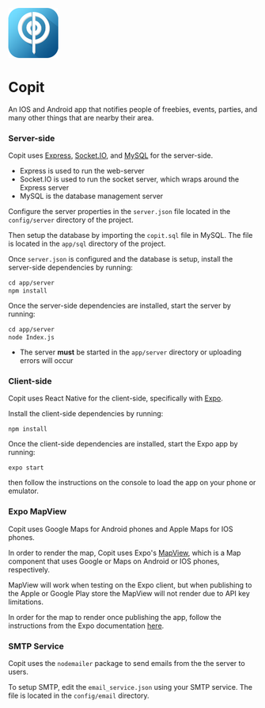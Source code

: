 <img src="assets/icon.png" height="20%" width="20%"></img>

# Copit
An IOS and Android app that notifies people of freebies, events, parties, and many other things that are nearby their area.

### Server-side
Copit uses [Express](https://expressjs.com/), [Socket.IO](https://socket.io/), and [MySQL](https://www.mysql.com/) for the server-side.
- Express is used to run the web-server
- Socket.IO is used to run the socket server, which wraps around the Express server
- MySQL is the database management server

Configure the server properties in the ```server.json``` file located in the ```config/server``` directory of the project.

Then setup the database by importing the ```copit.sql``` file in MySQL. The file is located in the ```app/sql``` directory of the project.

Once ```server.json``` is configured and the database is setup, install the server-side dependencies by running:
```console
cd app/server
npm install
```

Once the server-side dependencies are installed, start the server by running:
```console
cd app/server
node Index.js
```
- The server <b>must</b> be started in the ```app/server``` directory or uploading errors will occur

### Client-side
Copit uses React Native for the client-side, specifically with [Expo](https://expo.io/).

Install the client-side dependencies by running:
```console
npm install
```

Once the client-side dependencies are installed, start the Expo app by running:
```console
expo start
```
then follow the instructions on the console to load the app on your phone or emulator.

### Expo MapView
Copit uses Google Maps for Android phones and Apple Maps for IOS phones.

In order to render the map, Copit uses Expo's [MapView](https://docs.expo.io/versions/latest/sdk/map-view/), which is a Map component that uses Google or Maps on Android or IOS phones, respectively.

MapView will work when testing on the Expo client, but when publishing to the Apple or Google Play store the MapView will not render due to API key limitations.

In order for the map to render once publishing the app, follow the instructions from the Expo documentation [here](https://docs.expo.io/versions/latest/sdk/map-view/).

### SMTP Service
Copit uses the ```nodemailer``` package to send emails from the the server to users.

To setup SMTP, edit the ```email_service.json``` using your SMTP service. The file is located in the ```config/email``` directory.
